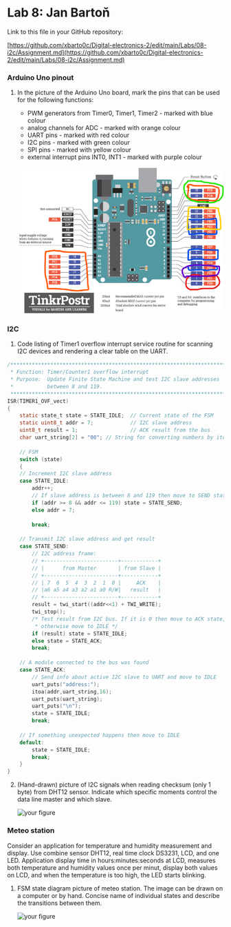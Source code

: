 # Lab 8: Jan Bartoň

Link to this file in your GitHub repository:

[https://github.com/xbarto0c/Digital-electronics-2/edit/main/Labs/08-i2c/Assignment.md](https://github.com/xbarto0c/Digital-electronics-2/edit/main/Labs/08-i2c/Assignment.md)

### Arduino Uno pinout

1. In the picture of the Arduino Uno board, mark the pins that can be used for the following functions:
   * PWM generators from Timer0, Timer1, Timer2 - marked with blue colour
   * analog channels for ADC - marked with orange colour
   * UART pins - marked with red colour
   * I2C pins - marked with green colour
   * SPI pins - marked with yellow colour
   * external interrupt pins INT0, INT1 - marked with purple colour

   ![/Labs/08-i2c/arduino_uno.png](/Labs/08-i2c/arduino_uno.png)

### I2C

1. Code listing of Timer1 overflow interrupt service routine for scanning I2C devices and rendering a clear table on the UART.

```c
/**********************************************************************
 * Function: Timer/Counter1 overflow interrupt
 * Purpose:  Update Finite State Machine and test I2C slave addresses 
 *           between 8 and 119.
 **********************************************************************/
ISR(TIMER1_OVF_vect)
{
    static state_t state = STATE_IDLE;  // Current state of the FSM
    static uint8_t addr = 7;            // I2C slave address
    uint8_t result = 1;                 // ACK result from the bus
    char uart_string[2] = "00"; // String for converting numbers by itoa()

    // FSM
    switch (state)
    {
    // Increment I2C slave address
    case STATE_IDLE:
        addr++;
        // If slave address is between 8 and 119 then move to SEND state
		if (addr >= 8 && addr <= 119) state = STATE_SEND;
		else addr = 7; 

        break;
    
    // Transmit I2C slave address and get result
    case STATE_SEND:
        // I2C address frame:
        // +------------------------+------------+
        // |      from Master       | from Slave |
        // +------------------------+------------+
        // | 7  6  5  4  3  2  1  0 |     ACK    |
        // |a6 a5 a4 a3 a2 a1 a0 R/W|   result   |
        // +------------------------+------------+
        result = twi_start((addr<<1) + TWI_WRITE);
        twi_stop();
        /* Test result from I2C bus. If it is 0 then move to ACK state, 
         * otherwise move to IDLE */
		if (result) state = STATE_IDLE;
		else state = STATE_ACK;
        break;

    // A module connected to the bus was found
    case STATE_ACK:
        // Send info about active I2C slave to UART and move to IDLE
		uart_puts("address:");
		itoa(addr,uart_string,16);
		uart_puts(uart_string);
		uart_puts("\n");
		state = STATE_IDLE;
        break;

    // If something unexpected happens then move to IDLE
    default:
        state = STATE_IDLE;
        break;
    }
}
```

2. (Hand-drawn) picture of I2C signals when reading checksum (only 1 byte) from DHT12 sensor. Indicate which specific moments control the data line master and which slave.

   ![your figure]()

### Meteo station

Consider an application for temperature and humidity measurement and display. Use combine sensor DHT12, real time clock DS3231, LCD, and one LED. Application display time in hours:minutes:seconds at LCD, measures both temperature and humidity values once per minut, display both values on LCD, and when the temperature is too high, the LED starts blinking.

1. FSM state diagram picture of meteo station. The image can be drawn on a computer or by hand. Concise name of individual states and describe the transitions between them.

   ![your figure]()
